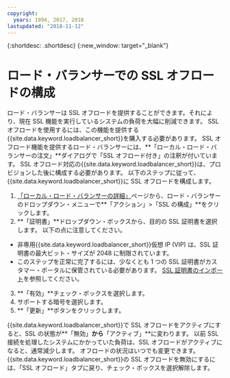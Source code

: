 ```yaml
---
copyright:
  years: 1994, 2017, 2018
lastupdated: "2018-11-12"
---
```


{:shortdesc: .shortdesc}
{:new_window: target="_blank"}

# ロード・バランサーでの SSL オフロードの構成

ロード・バランサーは SSL オフロードを提供することができます。それにより、現在 SSL 機能を実行しているシステムの負荷を大幅に削減できます。 SSL オフロードを使用するには、この機能を提供する{{site.data.keyword.loadbalancer_short}}を購入する必要があります。 SSL オフロード機能を提供するロード・バランサーには、**「ローカル・ロード・バランサーの注文」**ダイアログで「SSL オフロード付き」の注釈が付いています。 SSL オフロード対応の{{site.data.keyword.loadbalancer_short}}は、プロビジョンした後に構成する必要があります。 以下のステップに従って、{{site.data.keyword.loadbalancer_short}}に SSL オフロードを構成します。

1. [「ローカル・ロード・バランサーの詳細」](view-all-load-balancers.html)ページから、ロード・バランサーのドロップダウン・メニューで**「アクション」>「SSL の構成」**をクリックします。
2. **「証明書」**ドロップダウン・ボックスから、目的の SSL 証明書を選択します。 以下の点に注意してください。
  - 非専用{{site.data.keyword.loadbalancer_short}}仮想 IP (VIP) は、SSL 証明書の最大ビット・サイズが 2048 に制限されています。
  - このステップを正常に完了するには、少なくとも 1 つの SSL 証明書がカスタマー・ポータルに保管されている必要があります。 [SSL 証明書のインポート](import-ssl-cert.html)を参照してください。
3. **「有効」**チェック・ボックスを選択します。
4. サポートする暗号を選択します。
5. **「更新」**ボタンをクリックします。

{{site.data.keyword.loadbalancer_short}}で SSL オフロードをアクティブにすると、SSL の状態が**「無効」**から**「アクティブ」**に変わります。 以前 SSL 接続を処理したシステムにかかっていた負荷は、SSL オフロードがアクティブになると、通常減少します。 オフロードの状況はいつでも変更できます。 {{site.data.keyword.loadbalancer_short}}の SSL オフロードを無効にするには、「SSL オフロード」タブに戻り、チェック・ボックスを選択解除します。
